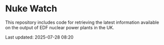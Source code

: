 # Nuke Watch

This repository includes code for retrieving the latest information available on the output of EDF nuclear power plants in the UK.

Last updated: 2025-07-28 08:20